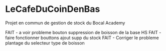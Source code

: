 # LeCafeDuCoinDenBas

Projet en commun de gestion de stock du Bocal Academy

FAIT - a voir probleme bouton suppression de boisson de la base HS
FAIT - faire fonctionner bouttons ajout supp du stock
FAIT - Corriger le probleme plantage du selecteur type de boisson
